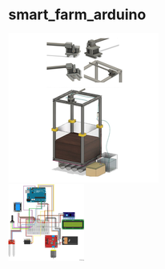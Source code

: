 # smart_farm_arduino
![Alt text](/img/smart_farm.jpg) <br>
<img src="/img/smart_farm_circuit.jpg" width="30%" height="30%"></img>
